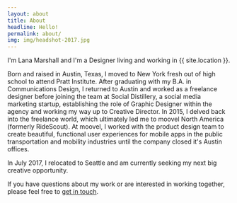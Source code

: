 ```yaml
---
layout: about
title: About
headline: Hello!
permalink: about/
img: img/headshot-2017.jpg
---
```


I'm Lana Marshall and I'm a Designer living and working in {{ site.location }}.

Born and raised in Austin, Texas, I moved to New York fresh out of high school to attend Pratt Institute. After graduating with my B.A. in Communications Design, I returned to Austin and worked as a freelance designer before joining the team at Social Distillery, a social media marketing startup, establishing the role of Graphic Designer within the agency and working my way up to Creative Director. In 2015, I delved back into the freelance world, which ultimately led me to moovel North America (formerly RideScout). At moovel, I worked with the product design team to create beautiful, functional user experiences for mobile apps in the public transportation and mobility industries until the company closed it's Austin offices. 

In July 2017, I relocated to Seattle and am currently seeking my next big creative opportunity. 

If you have questions about my work or are interested in working together, please feel free to <a href="/contact/">get in touch</a>.